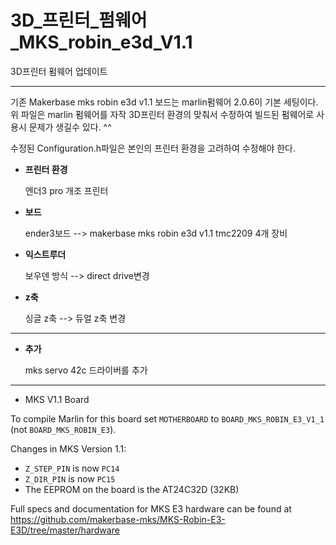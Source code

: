 # 3D_프린터_펌웨어_MKS_robin_e3d_V1.1
3D프린터 펌웨어 업데이트

---

기존 Makerbase mks robin e3d v1.1 보드는 marlin펌웨어 2.0.6이 기본 세팅이다.
위 파일은 marlin 펌웨어를 자작 3D프린터 환경의 맞춰서 수정하여 빌드된 펌웨어로 사용시 문제가 생길수 있다. ^^

수정된 Configuration.h파일은 본인의 프린터 환경을 고려하여 수정해야 한다.

* __프린터 환경__

  엔더3 pro 개조 프린터

* __보드__

  ender3보드 --> makerbase mks robin e3d v1.1
  tmc2209 4개 장비

* __익스트루더__

  보우덴 방식 --> direct drive변경

* __z축__

  싱글 z축 --> 듀얼 z축 변경

---

* __추가__

  mks servo 42c 드라이버를 추가
  
 ---

* MKS V1.1 Board

To compile Marlin for this board set `MOTHERBOARD` to `BOARD_MKS_ROBIN_E3_V1_1` (not `BOARD_MKS_ROBIN_E3`).

Changes in MKS Version 1.1:
  - `Z_STEP_PIN` is now `PC14`
  - `Z_DIR_PIN` is now `PC15`
  - The EEPROM on the board is the AT24C32D (32KB)

Full specs and documentation for MKS E3 hardware can be found at https://github.com/makerbase-mks/MKS-Robin-E3-E3D/tree/master/hardware
